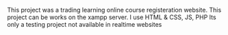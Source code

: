 This project was a trading learning online course registeration website.
This project can be works on the xampp server.
I use HTML & CSS, JS, PHP 
Its only a testing project not available in realtime websites
